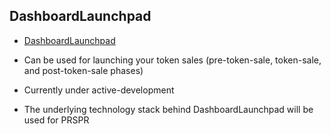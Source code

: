 ## DashboardLaunchpad 

- [DashboardLaunchpad](http://dashboardlaunchpad.com)

- Can be used for launching your token sales (pre-token-sale, token-sale, and post-token-sale phases)

- Currently under active-development 

- The underlying technology stack behind DashboardLaunchpad will be used for PRSPR